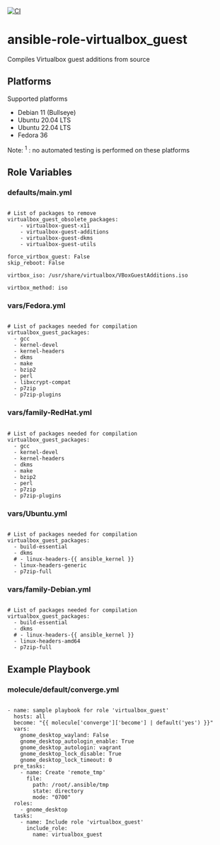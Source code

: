 [![CI](https://github.com/de-it-krachten/ansible-role-virtualbox_guest/workflows/CI/badge.svg?event=push)](https://github.com/de-it-krachten/ansible-role-virtualbox_guest/actions?query=workflow%3ACI)


# ansible-role-virtualbox_guest

Compiles Virtualbox guest additions from source


## Platforms

Supported platforms

- Debian 11 (Bullseye)
- Ubuntu 20.04 LTS
- Ubuntu 22.04 LTS
- Fedora 36

Note:
<sup>1</sup> : no automated testing is performed on these platforms

## Role Variables
### defaults/main.yml
<pre><code>
# List of packages to remove
virtualbox_guest_obsolete_packages:
    - virtualbox-guest-x11
    - virtualbox-guest-additions
    - virtualbox-guest-dkms
    - virtualbox-guest-utils

force_virtbox_guest: False
skip_reboot: False

virtbox_iso: /usr/share/virtualbox/VBoxGuestAdditions.iso

virtbox_method: iso
</pre></code>

### vars/Fedora.yml
<pre><code>
# List of packages needed for compilation
virtualbox_guest_packages:
  - gcc
  - kernel-devel
  - kernel-headers
  - dkms
  - make
  - bzip2
  - perl
  - libxcrypt-compat
  - p7zip
  - p7zip-plugins
</pre></code>

### vars/family-RedHat.yml
<pre><code>
# List of packages needed for compilation
virtualbox_guest_packages:
  - gcc
  - kernel-devel
  - kernel-headers
  - dkms
  - make
  - bzip2
  - perl
  - p7zip
  - p7zip-plugins
</pre></code>

### vars/Ubuntu.yml
<pre><code>
# List of packages needed for compilation
virtualbox_guest_packages:
  - build-essential
  - dkms
  # - linux-headers-{{ ansible_kernel }}
  - linux-headers-generic
  - p7zip-full
</pre></code>

### vars/family-Debian.yml
<pre><code>
# List of packages needed for compilation
virtualbox_guest_packages:
  - build-essential
  - dkms
  # - linux-headers-{{ ansible_kernel }}
  - linux-headers-amd64
  - p7zip-full
</pre></code>



## Example Playbook
### molecule/default/converge.yml
<pre><code>
- name: sample playbook for role 'virtualbox_guest'
  hosts: all
  become: "{{ molecule['converge']['become'] | default('yes') }}"
  vars:
    gnome_desktop_wayland: False
    gnome_desktop_autologin_enable: True
    gnome_desktop_autologin: vagrant
    gnome_desktop_lock_disable: True
    gnome_desktop_lock_timeout: 0
  pre_tasks:
    - name: Create 'remote_tmp'
      file:
        path: /root/.ansible/tmp
        state: directory
        mode: "0700"
  roles:
    - gnome_desktop
  tasks:
    - name: Include role 'virtualbox_guest'
      include_role:
        name: virtualbox_guest
</pre></code>

